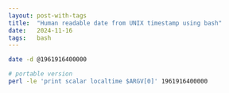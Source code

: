 ```yaml
---
layout: post-with-tags
title:  "Human readable date from UNIX timestamp using bash"
date:   2024-11-16
tags:   bash
---
```


```sh
date -d @1961916400000
```

```sh
# portable version
perl -le 'print scalar localtime $ARGV[0]' 1961916400000
```
